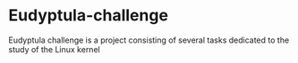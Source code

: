 # Eudyptula-challenge
Eudyptula challenge is a project consisting of several tasks dedicated to the study of the Linux kernel
